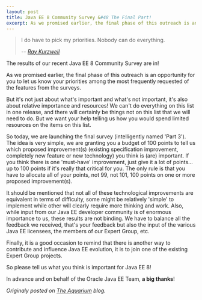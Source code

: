 ```yaml
---
layout: post
title: Java EE 8 Community Survey &#48 The Final Part!
excerpt: As we promised earlier, the final phase of this outreach is an opportunity for you...
---
```


> I do have to pick my priorities. Nobody can do everything.
>
> -- <cite>[Ray Kurzweil](http://en.wikipedia.org/wiki/Ray_Kurzweil)</cite>

The results of our recent Java EE 8 Community Survey are in! 

As we promised earlier, the final phase of this outreach is an opportunity for you to let us know your priorities among the most frequently requested of the features from the surveys.

But it's not just about what's important and what's not important, it's also about relative importance and resources! We can't do everything on this list in one release, and there will certainly be things not on this list that we will need to do. But we want your help telling us how you would spend limited resources on the items on this list.

So today, we are launching the final survey (intelligently named 'Part 3'). The idea is very simple, we are granting you a budget of 100 points to tell us which proposed improvement(s) (existing specification improvement, completely new feature or new technology) you think is (are) important. If you think there is one 'must-have' improvement, just give it a lot of points... up to 100 points if it's really that critical for you. The only rule is that you have to allocate all of your points, not 99, not 101, 100 points on one or more proposed improvement(s).

It should be mentioned that not all of these technological improvements are equivalent in terms of difficulty, some might be relatively 'simple' to implement while other will clearly require more thinking and work. Also, while input from our Java EE developer community is of enormous importance to us, these results are not binding. We have to balance all the feedback we received, that's your feedback but also the input of the various Java EE licensees, the members of our Expert Group, etc.

Finally, it is a good occasion to remind that there is another way to contribute and influence Java EE evolution, it is to join one of the existing Expert Group projects.

So please tell us what you think is important for Java EE 8!

In advance and on behalf of the Oracle Java EE Team, **a big thanks**!


*Originaly posted on [The Aquarium](https://blogs.oracle.com/theaquarium/java-ee-8-community-survey-the-final-part) blog.*
